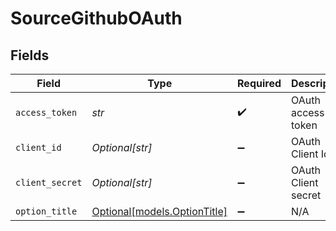 # SourceGithubOAuth


## Fields

| Field                                                    | Type                                                     | Required                                                 | Description                                              |
| -------------------------------------------------------- | -------------------------------------------------------- | -------------------------------------------------------- | -------------------------------------------------------- |
| `access_token`                                           | *str*                                                    | :heavy_check_mark:                                       | OAuth access token                                       |
| `client_id`                                              | *Optional[str]*                                          | :heavy_minus_sign:                                       | OAuth Client Id                                          |
| `client_secret`                                          | *Optional[str]*                                          | :heavy_minus_sign:                                       | OAuth Client secret                                      |
| `option_title`                                           | [Optional[models.OptionTitle]](../models/optiontitle.md) | :heavy_minus_sign:                                       | N/A                                                      |